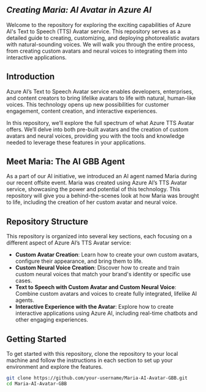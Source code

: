 ## ***Creating Maria: AI Avatar in Azure AI***

Welcome to the repository for exploring the exciting capabilities of Azure AI's Text to Speech (TTS) Avatar service. This repository serves as a detailed guide to creating, customizing, and deploying photorealistic avatars with natural-sounding voices. We will walk you through the entire process, from creating custom avatars and neural voices to integrating them into interactive applications.

## **Introduction**

Azure AI’s Text to Speech Avatar service enables developers, enterprises, and content creators to bring lifelike avatars to life with natural, human-like voices. This technology opens up new possibilities for customer engagement, content creation, and interactive experiences.

In this repository, we’ll explore the full spectrum of what Azure TTS Avatar offers. We’ll delve into both pre-built avatars and the creation of custom avatars and neural voices, providing you with the tools and knowledge needed to leverage these features in your applications.

## **Meet Maria: The AI GBB Agent**

As a part of our AI initiative, we introduced an AI agent named Maria during our recent offsite event. Maria was created using Azure AI’s TTS Avatar service, showcasing the power and potential of this technology. This repository will give you a behind-the-scenes look at how Maria was brought to life, including the creation of her custom avatar and neural voice.

## **Repository Structure**

This repository is organized into several key sections, each focusing on a different aspect of Azure AI’s TTS Avatar service:

- **Custom Avatar Creation**: Learn how to create your own custom avatars, configure their appearance, and bring them to life.
- **Custom Neural Voice Creation**: Discover how to create and train custom neural voices that match your brand's identity or specific use cases.
- **Text to Speech with Custom Avatar and Custom Neural Voice**: Combine custom avatars and voices to create fully integrated, lifelike AI agents.
- **Interactive Experience with the Avatar**: Explore how to create interactive applications using Azure AI, including real-time chatbots and other engaging experiences.

## **Getting Started**

To get started with this repository, clone the repository to your local machine and follow the instructions in each section to set up your environment and explore the features.

```bash
git clone https://github.com/your-username/Maria-AI-Avatar-GBB.git
cd Maria-AI-Avatar-GBB
